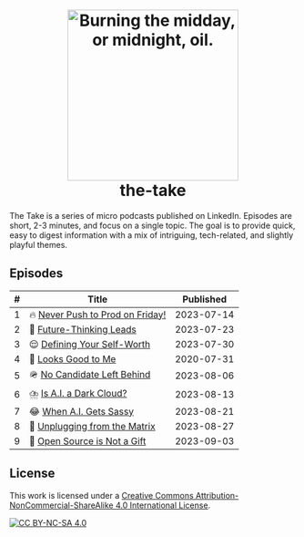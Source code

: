<h1 align="center">
  <picture>
    <source media="(prefers-color-scheme: dark)" srcset="https://github.com/nallenscott/the-take/assets/11765848/c9ec1e3f-de3a-4dea-8dbd-b9009b3ebac0">
    <source media="(prefers-color-scheme: light)" srcset="https://github.com/nallenscott/the-take/assets/11765848/b2c1267a-cceb-4d2a-894f-f7c30431f99f">
    <img alt="Burning the midday, or midnight, oil." width="300" src="https://github.com/nallenscott/the-take/assets/11765848/b2c1267a-cceb-4d2a-894f-f7c30431f99f">
  </picture><br>
  the-take<br>
</h1>

The Take is a series of micro podcasts published on LinkedIn. Episodes are short, 2-3 minutes, and focus on a single topic. The goal is to provide quick, easy to digest information with a mix of intriguing, tech-related, and slightly playful themes.

## Episodes

| # | Title | Published |
| - | ----- | --------- |
| 1 | :fire: [Never Push to Prod on Friday!](./episodes/episode-001/) | 2023-07-14 |
| 2 | :crystal_ball: [Future-Thinking Leads](./episodes/episode-002/) | 2023-07-23 |
| 3 | :relieved: [Defining Your Self-Worth](./episodes/episode-003/) | 2023-07-30 |
| 4 | :see_no_evil: [Looks Good to Me](./episodes/episode-004/) | 2020-07-31 |
| 5 | :military_helmet: [No Candidate Left Behind](./episodes/episode-005/) | 2023-08-06 |
| 6 | :cloud_with_lightning_and_rain: [Is A.I. a Dark Cloud?](./episodes/episode-006/) | 2023-08-13 |
| 7 | :joy: [When A.I. Gets Sassy](./episodes/episode-007/) | 2023-08-21 |
| 8 | :electric_plug: [Unplugging from the Matrix](./episodes/episode-008/) | 2023-08-27 |
| 9 | :gift: [Open Source is Not a Gift](./episodes/episode-009/) | 2023-09-03 |

## License

This work is licensed under a
[Creative Commons Attribution-NonCommercial-ShareAlike 4.0 International License][cc-by-nc-sa].

[![CC BY-NC-SA 4.0][cc-by-nc-sa-image]][cc-by-nc-sa]

[cc-by-nc-sa]: http://creativecommons.org/licenses/by-nc-sa/4.0/
[cc-by-nc-sa-image]: https://licensebuttons.net/l/by-nc-sa/4.0/88x31.png
